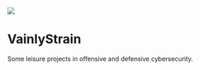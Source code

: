 <img src="VainlyStrain.gif" /> 

# VainlyStrain

Some leisure projects in offensive and defensive cybersecurity.
